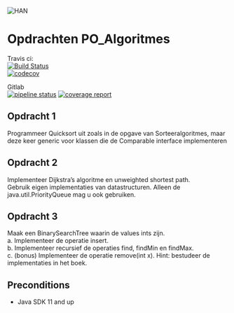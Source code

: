 ![HAN](https://upload.wikimedia.org/wikipedia/commons/e/eb/HAN-merkteken-descriptor.png)

# Opdrachten PO_Algoritmes
Travis ci:   
[![Build Status](https://travis-ci.com/nickhartjes/ASD-ADPP.svg?token=o31qJmVgceouJCVa8sSz&branch=master)](https://travis-ci.com/nickhartjes/ASD-ADPP)   
[![codecov](https://codecov.io/gh/nickhartjes/ASD-ADPP/branch/master/graph/badge.svg?token=K06sZUhOmk)](https://codecov.io/gh/nickhartjes/ASD-ADPP)

Gitlab   
[![pipeline status](https://gitlab.com/nickhartjes/ASD-ADPP/badges/master/pipeline.svg)](https://gitlab.com/nickhartjes/ASD-ADPP/commits/master)
[![coverage report](https://gitlab.com/nickhartjes/ASD-ADPP/badges/master/coverage.svg)](https://gitlab.com/nickhartjes/ASD-ADPP/commits/master)

## Opdracht 1      
Programmeer Quicksort uit zoals in de opgave van Sorteeralgoritmes, maar deze keer generic voor klassen die de Comparable<T> interface implementeren

## Opdracht 2   
Implementeer Dijkstra’s algoritme en unweighted shortest path.  
Gebruik eigen implementaties van datastructuren. Alleen de java.util.PriorityQueue mag u ook gebruiken.

## Opdracht 3   
Maak een BinarySearchTree waarin de values ints zijn.  
a.	Implementeer de operatie insert.   
b.	Implementeer recursief de operaties find, findMin en findMax.   
c.  (bonus) Implementeer de operatie remove(int x). Hint: bestudeer de implementaties in het boek.


## Preconditions
- Java SDK 11 and up
